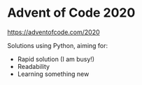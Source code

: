 # Advent of Code 2020

https://adventofcode.com/2020

Solutions using Python, aiming for:

- Rapid solution (I am busy!)
- Readability
- Learning something new